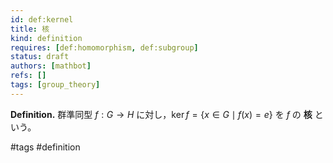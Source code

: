 ```yaml
---
id: def:kernel
title: 核
kind: definition
requires: [def:homomorphism, def:subgroup]
status: draft
authors: [mathbot]
refs: []
tags: [group_theory]
---
```


**Definition.** 群準同型 $f:G\to H$ に対し，$\ker f = \{x\in G\mid f(x)=e\}$ を $f$ の **核** という。

#tags #definition

